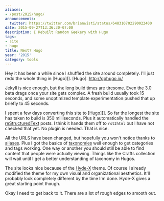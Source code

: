 ```yaml
---
aliases:
- /post/2015/hugo/
announcements:
  twitter: https://twitter.com/brianwisti/status/648310702290022400
date: 2015-09-27T13:36:30-07:00
description: I Rebuilt Random Geekery with Hugo
tags:
- site
- hugo
title: Next? Hugo
year: '2015'
category: tools
---
```

Hey it has been a while since I shuffled the site around completely. I'll
just redo the whole thing in [Hugo][].
[Hugo]: http://gohugo.io/
<!-- TEASER_END -->

[Jekyll][] is nice enough, but the long build times are tiresome. Even the 3.0
beta drags once your site gets complex. A fresh build usually took 15 seconds,
and some unoptimized template experimentation pushed that up briefly to 45 seconds.

I spent a few days converting this site to [Hugo][]. So far the longest the site has taken to build is
350 milliseconds. Plus it automatically handled the [reStructuredText][] posts. I think it hands
them off to `rst2html` but I have not checked that yet. No plugin is needed. That is nice.

All the URLS have been changed, but hopefully you won't notice thanks to [aliases][].
Plus I got the basics of [taxonomies][] well enough to get categories and tags working.
One way or another you should still be able to find content that people were actually
viewing. Things like the Crafts collection will wait until I get a better understanding
of taxonomy in Hugos.

The site looks nice because of the [Hyde-X][] theme. Of course I already modified
the theme for my own visual and organizational aesthetics. It'll probably look completely different by the time I'm done.
Hyde-X gives a great starting point though.

Okay I need to get back to it. There are a lot of rough edges to smooth out.

[Jekyll]: http://jekyllrb.com
[reStructuredText]: http://docutils.sourceforge.net/rst.html
[aliases]: http://gohugo.io/extras/aliases/
[taxonomies]: http://gohugo.io/taxonomies/overview/
[Hyde-X]: https://github.com/zyro/hyde-x



